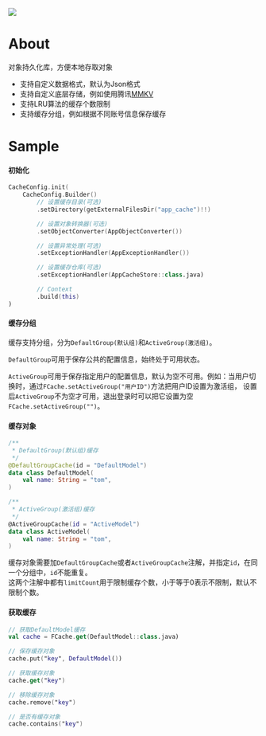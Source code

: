 [![](https://jitpack.io/v/zj565061763/cache.svg)](https://jitpack.io/#zj565061763/cache)

# About

对象持久化库，方便本地存取对象

* 支持自定义数据格式，默认为Json格式
* 支持自定义底层存储，例如使用腾讯[MMKV](https://github.com/Tencent/MMKV)
* 支持LRU算法的缓存个数限制
* 支持缓存分组，例如根据不同账号信息保存缓存

# Sample

#### 初始化

```kotlin
CacheConfig.init(
    CacheConfig.Builder()
        // 设置缓存目录(可选)
        .setDirectory(getExternalFilesDir("app_cache")!!)

        // 设置对象转换器(可选)
        .setObjectConverter(AppObjectConverter())

        // 设置异常处理(可选)
        .setExceptionHandler(AppExceptionHandler())

        // 设置缓存仓库(可选)
        .setExceptionHandler(AppCacheStore::class.java)

        // Context
        .build(this)
)
```

#### 缓存分组

缓存支持分组，分为`DefaultGroup(默认组)`和`ActiveGroup(激活组)`。

`DefaultGroup`可用于保存公共的配置信息，始终处于可用状态。

`ActiveGroup`可用于保存指定用户的配置信息，默认为空不可用。例如：当用户切换时，通过`FCache.setActiveGroup("用户ID")`方法把用户ID设置为激活组，
设置后`ActiveGroup`不为空才可用，退出登录时可以把它设置为空`FCache.setActiveGroup("")`。

#### 缓存对象

```kotlin
/**
 * DefaultGroup(默认组)缓存
 */
@DefaultGroupCache(id = "DefaultModel")
data class DefaultModel(
    val name: String = "tom",
)

/**
 * ActiveGroup(激活组)缓存
 */
@ActiveGroupCache(id = "ActiveModel")
data class ActiveModel(
    val name: String = "tom",
)
```

缓存对象需要加`DefaultGroupCache`或者`ActiveGroupCache`注解，并指定`id`，在同一个分组中，`id`不能重复。<br>
这两个注解中都有`limitCount`用于限制缓存个数，小于等于0表示不限制，默认不限制个数。

#### 获取缓存

```kotlin
// 获取DefaultModel缓存
val cache = FCache.get(DefaultModel::class.java)

// 保存缓存对象
cache.put("key", DefaultModel())

// 获取缓存对象
cache.get("key")

// 移除缓存对象
cache.remove("key")

// 是否有缓存对象
cache.contains("key")
```